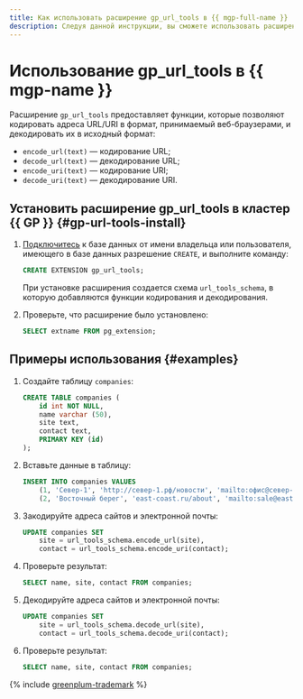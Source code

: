 ```yaml
---
title: Как использовать расширение gp_url_tools в {{ mgp-full-name }}
description: Следуя данной инструкции, вы сможете использовать расширение gp_url_tools в {{ mgp-name }}.
---
```


# Использование gp_url_tools в {{ mgp-name }}

Расширение `gp_url_tools` предоставляет функции, которые позволяют кодировать адреса URL/URI в формат, принимаемый веб-браузерами, и декодировать их в исходный формат:

* `encode_url(text)` — кодирование URL;
* `decode_url(text)` — декодирование URL;
* `encode_uri(text)` — кодирование URI;
* `decode_uri(text)` — декодирование URI.

## Установить расширение gp_url_tools в кластер {{ GP }} {#gp-url-tools-install}

1. [Подключитесь](../connect.md) к базе данных от имени владельца или пользователя, имеющего в базе данных разрешение `CREATE`, и выполните команду:

    ```sql
    CREATE EXTENSION gp_url_tools;
    ```

    При установке расширения создается схема `url_tools_schema`, в которую добавляются функции кодирования и декодирования.

1. Проверьте, что расширение было установлено:

    ```sql
    SELECT extname FROM pg_extension;
    ```

## Примеры использования {#examples}

1. Создайте таблицу `companies`:

    ```sql
    CREATE TABLE companies (
        id int NOT NULL,
        name varchar (50),
        site text,
        contact text,
        PRIMARY KEY (id)
    );
    ```

1. Вставьте данные в таблицу:

    ```sql
    INSERT INTO companies VALUES
        (1, 'Север-1', 'http://север-1.рф/новости', 'mailto:офис@север-1.рф'),
        (2, 'Восточный берег', 'east-coast.ru/about', 'mailto:sale@east-cost.ru');
    ```

1. Закодируйте адреса сайтов и электронной почты:

    ```sql
    UPDATE companies SET 
        site = url_tools_schema.encode_url(site),
        contact = url_tools_schema.encode_uri(contact);
    ```

1. Проверьте результат:

    ```sql
    SELECT name, site, contact FROM companies;
    ```

1. Декодируйте адреса сайтов и электронной почты:

    ```sql
    UPDATE companies SET 
        site = url_tools_schema.decode_url(site),
        contact = url_tools_schema.decode_uri(contact);
    ```

1. Проверьте результат:

    ```sql
    SELECT name, site, contact FROM companies;
    ```

{% include [greenplum-trademark](../../../_includes/mdb/mgp/trademark.md) %}
